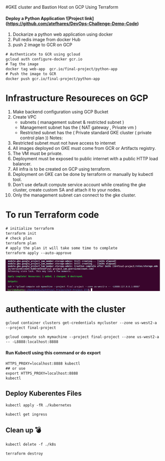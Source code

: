 #GKE cluster and Bastion Host on GCP Using Terraform
#### Deploy a Python Application ![Project link] (https://github.com/atefhares/DevOps-Challenge-Demo-Code)
1. Dockarize a python web application using docker
2. Pull redis image from docker Hub 
3. push 2 image to GCR on GCP
```
# Authenticate to GCR using gcloud
gcloud auth configure-docker gcr.io
# Tag the image 
docker tag web-app  gcr.io/final-project/python-app
# Push the image to GCR
docker push gcr.io/final-project/python-app

```
# Infrastructure Resoureces on GCP
1. Make backend configuration using GCP Bucket
2. Create VPC
	* subnets ( management subnet & restricted subnet )
	* Management subnet has the ( NAT gateway , Private vm )
	* Restricted subnet has the ( Private standard GKE cluster ( private control plan ))
Notes:
1. Restricted subnet must not have access to internet
2. All images deployed on GKE must come from GCR or Artifacts registry.
3. The VM must be private.
4. Deployment must be exposed to public internet with a public HTTP load balancer.
5. All infra is to be created on GCP using terraform.
6. Deployment on GKE can be done by terraform or manually by kubectl tool.
7. Don’t use default compute service account while creating the gke cluster, create
custom SA and attach it to your nodes.
8. Only the management subnet can connect to the gke cluster.

# To run Terraform code
```
# initialize terraform
terraform init
# check plan
terraform plan 
# apply the plan it will take some time to complete 
terraform apply --auto-approve
```
  <img  src="prove.png">

# authenticate with the cluster
```
gcloud container clusters get-credentials mycluster --zone us-west2-a --project final-project
```
```
gcloud compute ssh mymachine --project final-project --zone us-west2-a -- -L8888:localhost:8888
```
#### Run Kubectl using this command or do export
```
HTTPS_PROXY=localhost:8888 kubectl
## or use 
export HTTPS_PROXY=localhost:8888
kubectl
```

## Deploy Kuberentes Files
```
kubectl apply -fR ./kubernetes
```
```
kubectl get ingress
```

## Clean up 💣
```
kubectl delete -f ./k8s
```
```
terraform destroy 
```
